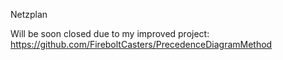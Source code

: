 Netzplan

Will be soon closed due to my improved project: https://github.com/FireboltCasters/PrecedenceDiagramMethod
